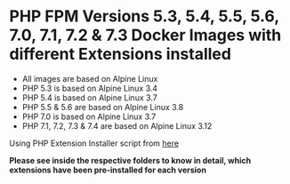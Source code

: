 # PHP FPM Versions 5.3, 5.4, 5.5, 5.6, 7.0, 7.1, 7.2 & 7.3 Docker Images with different Extensions installed

* All images are based on Alpine Linux
* PHP 5.3 is based on Alpine Linux 3.4
* PHP 5.4 is based on Alpine Linux 3.7
* PHP 5.5 & 5.6 are based on Alpine Linux 3.8
* PHP 7.0 is based on Alpine Linux 3.7
* PHP 7.1, 7.2, 7.3 & 7.4 are based on Alpine Linux 3.12

Using PHP Extension Installer script from [here](https://github.com/mlocati/docker-php-extension-installer)

**Please see inside the respective folders to know in detail, which extensions have been pre-installed for each version**

